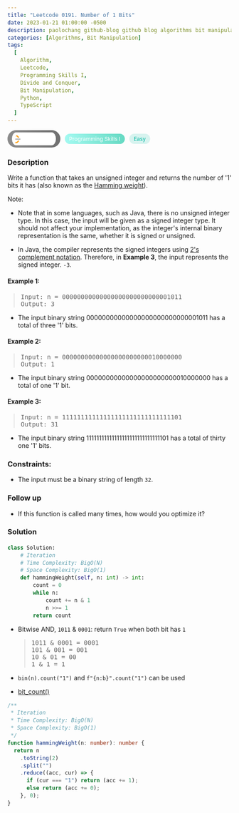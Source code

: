 ```yaml
---
title: "Leetcode 0191. Number of 1 Bits"
date: 2023-01-21 01:00:00 -0500
description: paolochang github-blog github blog algorithms bit manipulation
categories: [Algorithms, Bit Manipulation]
tags:
  [
    Algorithm,
    Leetcode,
    Programming Skills I,
    Divide and Conquer,
    Bit Manipulation,
    Python,
    TypeScript
  ]
---
```


<style type='text/css'>
blockquote {
  margin-left: 14px;
}
img {
  left: 0 !important;
  transform: none !important;
  -webkit-transform: none !important;
}
[class*="summary"] {
  display: none;
}
[class*="header"] {
  display: flex;
  flex-direction: row;
  align-items: center;
  gap: 10px;
}
[class*="leet_logo"] {
  height: 29px;
  padding: 5px 10px;
  border-radius: 21px;
  background-color: #f7f7f7;
  background: linear-gradient(90deg, rgba(80,80,80,0.65) 0%, rgba(36,36,36,0.65) 100%);
}
[class*="leet_badge"] {
  color: #FFFFFF;
  font-size: 12px;
  padding: 4px 10px;
  border-radius: 21px;
  background: linear-gradient(90deg, rgba(115,247,234,0.65) 0%, rgba(20,198,163,0.65) 100%);
}
[class*="easy"] {
  color: #00B8A3;
  font-size: 12px;
  padding: 4px 10px;
  border-radius: 21px;
  background-color: rgba(0, 184, 163, 0.15);
}
[class*="medium"] {
  color: #FFC01E;
  font-size: 12px;
  padding: 4px 10px;
  border-radius: 21px;
  background-color: #FFC01E26;
}
[class*="leetcode_badge"] {
  width: 120px;
}
</style>

<div class=summary>
  Write a function that takes an unsigned integer and returns the number of '1' bits it has (also known as the Hamming weight).
  
  Note:
  
  - Note that in some languages, such as Java, there is no unsigned integer type. In this case, the input will be given as a signed integer type.
</div>

<div id=header class=header>
  <img class=leet_logo src="/assets/img/leetcode_logo.png" alt="Leetcode" />
  <span class=leet_badge>Programming Skills I</span>
  <span class=easy>Easy</span>
</div>

### Description

Write a function that takes an unsigned integer and returns the number of '1' bits it has (also known as the [Hamming weight](https://en.wikipedia.org/wiki/Hamming_weight)).

Note:

- Note that in some languages, such as Java, there is no unsigned integer type. In this case, the input will be given as a signed integer type. It should not affect your implementation, as the integer's internal binary representation is the same, whether it is signed or unsigned.

- In Java, the compiler represents the signed integers using [2's complement notation](https://en.wikipedia.org/wiki/Two%27s_complement). Therefore, in **Example 3**, the input represents the signed integer. `-3`.

#### Example 1:

> <pre>
> Input: n = 00000000000000000000000000001011
> Output: 3
> </pre>

- The input binary string 00000000000000000000000000001011 has a total of three '1' bits.

#### Example 2:

> <pre>
> Input: n = 00000000000000000000000010000000
> Output: 1
> </pre>

- The input binary string 00000000000000000000000010000000 has a total of one '1' bit.

#### Example 3:

> <pre>
> Input: n = 11111111111111111111111111111101
> Output: 31
> </pre>

- The input binary string 11111111111111111111111111111101 has a total of thirty one '1' bits.

### Constraints:

- The input must be a binary string of length `32`.

### Follow up

- If this function is called many times, how would you optimize it?

### Solution

```py
class Solution:
    # Iteration
    # Time Complexity: BigO(N)
    # Space Complexity: BigO(1)
    def hammingWeight(self, n: int) -> int:
        count = 0
        while n:
            count += n & 1
            n >>= 1
        return count
```

- Bitwise AND, `1011` & `0001`: return `True` when both bit has `1`

  > <pre>
  > 1011 & 0001 = 0001
  > 101 & 001 = 001
  > 10 & 01 = 00
  > 1 & 1 = 1
  > </pre>

- `bin(n).count("1")` and `f"{n:b}".count("1")` can be used
- [bit_count()](https://docs.python.org/3.10/library/stdtypes.html#int.bit_count)

```ts
/**
 * Iteration
 * Time Complexity: BigO(N)
 * Space Complexity: BigO(1)
 */
function hammingWeight(n: number): number {
  return n
    .toString(2)
    .split("")
    .reduce((acc, cur) => {
      if (cur === "1") return (acc += 1);
      else return (acc += 0);
    }, 0);
}
```

<script>
  const anchor = document.getElementById("header").querySelector("a");
  anchor.classList.remove("popup");
  anchor.style.cursor = "pointer";
  anchor.setAttribute("target", "_black");
  anchor.setAttribute("href", "https://leetcode.com/problems/number-of-1-bits/");
</script>
